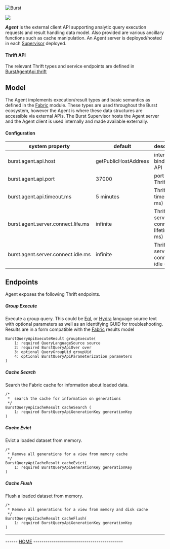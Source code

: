 ![Burst](../documentation/burst_h_small.png "")

![](./doc/agent.png "")

___Agent___ is the external client API supporting analytic query execution requests and
result handling data model. Also provided are various ancillary functions such as cache
manipulation. An Agent server is deployed/hosted in each [Supervisor](../burst-supervisor/readme.md) deployed.

#### Thrift API
The relevant Thrift types and service endpoints are
defined in  [BurstAgentApi.thrift](src/main/thrift/agentService.thrift)

## Model
The Agent implements execution/result types and basic semantics as defined
in the [Fabric](../burst-fabric/burst-fabric-wave/readme.md) module. These types are
used throughout the Burst ecosystem, however the Agent is where
these data structures are accessible via external APIs.
The Burst Supervisor hosts the Agent server and the Agent client is used internally
and made available externally.


#### Configuration
|  system property |  default |  description |
|---|---|---|
|  burst.agent.api.host |  getPublicHostAddress |  interface to bind Thrift API  |
|  burst.agent.api.port |  37000 |  port to bind Thrift API  |
|  burst.agent.api.timeout.ms |  5 minutes |  Thrift API timeout (in ms)  |
|  burst.agent.server.connect.life.ms |  infinite |  Thrift API server connection lifetime (in ms)  |
|  burst.agent.server.connect.idle.ms |  infinite |   Thrift API server connection idle (in ms)   |


## Endpoints
Agent exposes the following Thrift endpoints.

##### Group Execute
Execute a group query. This could be [Eql](../burst-eql/readme.md),
or [Hydra](../burst-hydra/readme.md) language source text with optional parameters as well as
an identifying GUID for troubleshooting.
Results are in a form compatible
with the [Fabric](../burst-fabric/burst-fabric-wave/readme.md) results model

	BurstQueryApiExecuteResult groupExecute(
		1: required QueryLanguageSource source
		2: required BurstQueryApiOver over
		3: optional QueryGroupUid groupUid
		4: optional BurstQueryApiParameterization parameters
	)

##### Cache Search
Search the Fabric cache for information about loaded data.

	/*
	 *  search the cache for information on generations
	 */
	BurstQueryApiCacheResult cacheSearch (
		1: required BurstQueryApiGenerationKey generationKey
	)

##### Cache Evict
Evict a loaded dataset from memory.

	/*
	 * Remove all generations for a view from memory cache
	 */
	BurstQueryApiCacheResult cacheEvict(
		1: required BurstQueryApiGenerationKey generationKey
	)

##### Cache Flush
Flush a loaded dataset from memory.

	/*
	 * Remove all generations for a view from memory and disk cache
	 */
	BurstQueryApiCacheResult cacheFlush(
		1: required BurstQueryApiGenerationKey generationKey
	)




---
------ [HOME](../readme.md) --------------------------------------------
